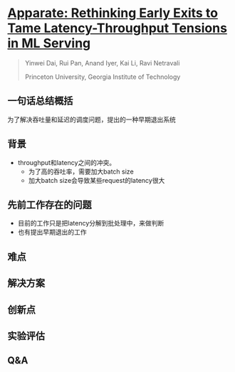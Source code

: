 # [Apparate: Rethinking Early Exits to Tame Latency-Throughput Tensions in ML Serving](https://arxiv.org/abs/2312.05385)

> Yinwei Dai, Rui Pan, Anand Iyer, Kai Li, Ravi Netravali
>
> Princeton University, Georgia Institute of Technology

## 一句话总结概括

为了解决吞吐量和延迟的调度问题，提出的一种早期退出系统

## 背景

* throughput和latency之间的冲突。
  * 为了高的吞吐率，需要加大batch size
  * 加大batch size会导致某些request的latency很大

## 先前工作存在的问题

* 目前的工作只是把latency分解到批处理中，来做判断
* 也有提出早期退出的工作

## 难点



## 解决方案



## 创新点



## 实验评估



## Q&A